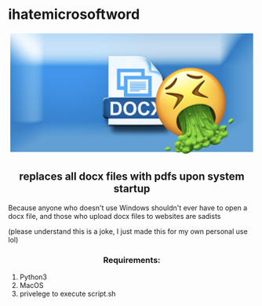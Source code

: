 


# ihatemicrosoftword

<!-- 
<img  src=”https://github.com/eszabo12/ihatemicrosoftword/blob/main/images/banner.png" width=”200" height="100"/> -->

![vom](https://github.com/eszabo12/ihatemicrosoftword/blob/main/images/banner.png?raw=true)

<h2 align="center">
replaces all docx files with pdfs upon system startup
</h2>

Because anyone who doesn't use Windows shouldn't ever have to open a docx file, and those who upload docx files to websites are sadists


(please understand this is a joke, I just made this for my own personal use lol)

<h3 align="center">
Requirements:
</h3>
<ol>
<li>Python3</li>
<li>MacOS</li>
<li>privelege to execute script.sh</li>
</ol>
